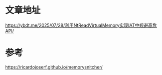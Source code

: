# 文章地址  
https://ybdt.me/2025/07/28/利用NtReadVirtualMemory实现IAT中规避高危API/

# 参考  
https://ricardojoserf.github.io/memorysnitcher/